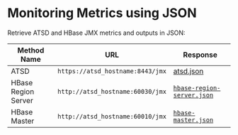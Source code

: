 # Monitoring Metrics using JSON

Retrieve ATSD and HBase JMX metrics and outputs in JSON:

| Method Name | URL | Response |
| --- | --- | --- |
| ATSD | `https://atsd_hostname:8443/jmx` | [atsd.json](sources/atsd.json) |
| HBase Region Server | `http://atsd_hostname:60030/jmx` | [`hbase-region-server.json`](sources/hbase-region-server.json) |
| HBase Master | `http://atsd_hostname:60010/jmx` | [`hbase-master.json`](sources/hbase-master.json) |
